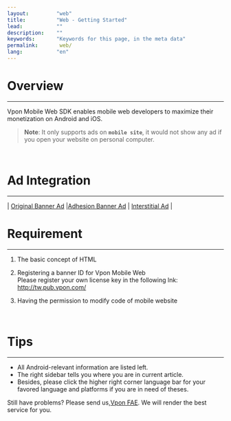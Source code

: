 ```yaml
---
layout:         "web"
title:          "Web - Getting Started"
lead:           ""
description:    ""
keywords:       "Keywords for this page, in the meta data"
permalink:       web/
lang:           "en"
---
```


# Overview
---
Vpon Mobile Web SDK enables mobile web developers to maximize their monetization on Android and iOS. <br>

> **Note**:
>It only supports ads on <strong>` mobile site `</strong>, it would not show any ad if you open your website on personal computer.
<br>

# Ad Integration
---

| [Original Banner Ad][1]  |[Adhesion Banner Ad][2] | [Interstitial Ad][3] |


# Requirement
---
1. The basic concept of HTML <br>

2. Registering a banner ID for Vpon Mobile Web<br>
Please register your own license key in the following lnk: <http://tw.pub.vpon.com/>

3. Having the permission to modify code of mobile website
<br>

# Tips
---
* All Android-relevant information are listed left.
* The right sidebar tells you where you are in current article.
* Besides, please click the higher right corner language bar for your favored language and platforms if you are in need of theses.

Still have problems? Please send us,[Vpon FAE](mailto:fae@vpon.com). We will render the best service for you.


[1]: {{site.baseurl}}/web/
[2]: {{site.baseurl}}/web/adhesion-banner/
[3]: {{site.baseurl}}/web/interstitial/
